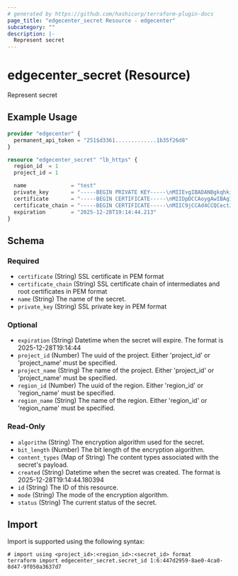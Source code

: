```yaml
---
# generated by https://github.com/hashicorp/terraform-plugin-docs
page_title: "edgecenter_secret Resource - edgecenter"
subcategory: ""
description: |-
  Represent secret
---
```


# edgecenter_secret (Resource)

Represent secret

## Example Usage

```terraform
provider "edgecenter" {
  permanent_api_token = "251$d3361.............1b35f26d8"
}

resource "edgecenter_secret" "lb_https" {
  region_id  = 1
  project_id = 1

  name              = "test"
  private_key       = "-----BEGIN PRIVATE KEY-----\nMIIEvgIBADANBgkqhkiG9w0BAQEFAASCBKgwggSkAgEAAoIBAQDQ4E6U0vql4EST\n8o41TlHRz6MKmMhddVUjM2juTKjxv4WuB4T3z/wokznEjQg4H7gfYEKeCJqelrfq\ntdOtbPsznSceMOXB5uA2Sc9WVKwk7owoRJxPd4LQeOcarVOFdIzudzkgSK/oV7Za\nL8Y2hylsB4SX2cfbULtmW/WDePp3YZAL6zYV1fXJSnK+hL2iUSqikiViEGRta+47\nnaTKZnnmSgojdshzsw0wlF/PgRJ/Anf9j9J8ratdJP81yAG5daU3L2NdJ3qx9UbV\ntKnSq2z2u4yx6xdb4t4WFQBKNjC6+YZN/gI5lp96p3FNTNS4PKYxAAUrnCwf0EE3\n7dOR4eWlAgMBAAECggEBALPm3ge0h4li1e4PVYh4AmSRT74KxVgpfMCqwM+uWzyM\nVpkDhPTjwC06UOEHD3M3bqAninkOtA2vhoyzOrP+T4Wu70hDmUAemDJp9BhJKVNN\n2o28Olz/dD4WRAZoDq29Kr0hFqTFtiyJj1eyGihQ1c5j00HuowI0UJPi1Fz+T8uN\nPwukUtTPYwEds6SApii3v9VKjmvbRDmsbHU3KkUoaeqpRnRagyp1vtoLXigezUcK\nrQcoh6wlKtvj0YLR2lxq9Wmj1nn6m3F5Bom54X8o18tcOmFSRudRb+Fxjb0jnqSK\nAsyVlZg4alTBQUmx9gIKv0oSJAIh2nXdclECkGjs8WkCgYEA9xvdDWephsbv+X3k\nndnDG9JTxfrR6HMHPrUrTaZ8/VD+Qw4zuReoNGkcQbV3Cb26egprWQWfYc9+l6mU\nAWgOjFgeGie1uwOwkhv6CfhE/iVvotJ3hOOsC5pLEhz4vRpO75C9wSehjfTYkP1m\nXEAhRTRbgMnvzChWyh5CEjosX5sCgYEA2GRHrG0JVxsYSCugLPKf9fSK4CQDm0bK\nywBwZtAWX0xhiHO/BW6PeK1Mqx2nbiWl1hXNpZKJNS9bnrZWym/yUqOvg2XJKjb6\nhHBvwAD1MOQ8Ysby4JHGCrMBEwlcDpI2wpMpXkKhU3X0XWjkqrhqCH/TETFKkqLt\nfJX/c9PTQ78CgYAEPek0grQJST7zVHLpNsS/pIOloWGbEOZt8CQ3KAV7P7mtov/G\nTJ6pj6hZhGjvtN8Pm0Aufgc3YZ11swaEY6nkRNr3bfkTpcORLoPDSgy9JB1feSdu\nE45vgI2LWQ34CQyT1jM7rpd6XVqeWos4SC2KB5UOh+ji40piG9TchT0fwwKBgA/M\nmpMTTvhGKSqzzLkbaeR6W11sI7tFmu7hdFN9Y/THTeO5l7vcy6ri9FMWEjBvnUEZ\nTG+HWG9CquzWoVWcgNPZ0anFV7+2Teo3j2E0cLKGJ4aKwhb1bcFAOpbaOxdxQ4BH\nYGDaeo7ucM4VJ4TzfAJs2stJjwlPzgknpoQddjJfAoGBAIFfnU8x/SrNhAqZrG9d\n3kpJ5LmbVswOYtj01KHM+KpEwOQVF+s2NOeHqyC7QUIWrue00+1MT88F9cNHDeWk\n0dEOJNWCfzcV85l8A+0p6/4qAW7h7RNiFqeA8GyVKCT8f7fu/7WpYw8D0aq8w5X/\nKZl+AjB+MzYFs71+SC4ohTlI\n-----END PRIVATE KEY-----"
  certificate       = "-----BEGIN CERTIFICATE-----\nMIIDpDCCAoygAwIBAgIJAIUvym0uaBHbMA0GCSqGSIb3DQEBCwUAMD0xCzAJBgNV\nBAYTAlJVMQ8wDQYDVQQIDAZNT1NDT1cxCzAJBgNVBAoMAkNBMRAwDgYDVQQDDAdS\nT09UIENBMB4XDTIxMDczMDE1MTU0NVoXDTMxMDcyODE1MTU0NVowTDELMAkGA1UE\nBhMCQ0ExDTALBgNVBAgMBE5vbmUxCzAJBgNVBAcMAk5CMQ0wCwYDVQQKDAROb25l\nMRIwEAYDVQQDDAlsb2NhbGhvc3QwggEiMA0GCSqGSIb3DQEBAQUAA4IBDwAwggEK\nAoIBAQDQ4E6U0vql4EST8o41TlHRz6MKmMhddVUjM2juTKjxv4WuB4T3z/wokznE\njQg4H7gfYEKeCJqelrfqtdOtbPsznSceMOXB5uA2Sc9WVKwk7owoRJxPd4LQeOca\nrVOFdIzudzkgSK/oV7ZaL8Y2hylsB4SX2cfbULtmW/WDePp3YZAL6zYV1fXJSnK+\nhL2iUSqikiViEGRta+47naTKZnnmSgojdshzsw0wlF/PgRJ/Anf9j9J8ratdJP81\nyAG5daU3L2NdJ3qx9UbVtKnSq2z2u4yx6xdb4t4WFQBKNjC6+YZN/gI5lp96p3FN\nTNS4PKYxAAUrnCwf0EE37dOR4eWlAgMBAAGjgZcwgZQwVwYDVR0jBFAwTqFBpD8w\nPTELMAkGA1UEBhMCUlUxDzANBgNVBAgMBk1PU0NPVzELMAkGA1UECgwCQ0ExEDAO\nBgNVBAMMB1JPT1QgQ0GCCQCectJTETy4lTAJBgNVHRMEAjAAMAsGA1UdDwQEAwIE\n8DAhBgNVHREEGjAYgglsb2NhbGhvc3SCCyoubG9jYWxob3N0MA0GCSqGSIb3DQEB\nCwUAA4IBAQBqzJcwygLsVCTPlReUpcKVn84aFqzfZA0m7hYvH+7PDH/FM8SbX3zg\nteBL/PgQAZw1amO8xjeMc2Pe2kvi9VrpfTeGqNia/9axhGu3q/NEP0tyDFXAE2bR\njBdGhd5gCmg+X4WdHigCgn51cz5r2k3fSOIWP+TQWHqc8Yt+vZXnkwnQkRA1Ki7N\nWOiJjj/ae5RWwma/kJNmShTZn754gbQn06bAjNbPjclsHRLkawmLqikd1rYUhIdk\nOr1Nrl+CWMx3CXg0TVVdJ6rH3dO31uyvb+3qEY7WnL+HhZyr08ay8gJsEKPuPFA2\nxvveXqt9ceU5qh+8T7mHwGALEUw96QcP\n-----END CERTIFICATE-----"
  certificate_chain = "-----BEGIN CERTIFICATE-----\nMIIC9jCCAd4CCQCectJTETy4lTANBgkqhkiG9w0BAQsFADA9MQswCQYDVQQGEwJS\nVTEPMA0GA1UECAwGTU9TQ09XMQswCQYDVQQKDAJDQTEQMA4GA1UEAwwHUk9PVCBD\nQTAeFw0yMTA3MzAxNTExMzVaFw0yNDA1MTkxNTExMzVaMD0xCzAJBgNVBAYTAlJV\nMQ8wDQYDVQQIDAZNT1NDT1cxCzAJBgNVBAoMAkNBMRAwDgYDVQQDDAdST09UIENB\nMIIBIjANBgkqhkiG9w0BAQEFAAOCAQ8AMIIBCgKCAQEAo6tZ0NV6QIR/mvsqtAII\nzTTuBMrZR5OTwKvcGnhe4GVDwzJ/OgEWkghLAzOojcJvkfzJOtWwOXqwgphksc+7\n+vwIPTPt3iWjbQUzXK8pFLkjxrO8px/QxPuUrp+U6DTVvvgQesjMZ9jQRUFKOiCc\nu0st1N5Q/CJR4VOJxtYoLy1ZUlsABhwJ+6trkoOFTLRPlMUX1EIG57jYAotHvQFo\nc8UNx3KzvJsJJ56SniXCIkeu61IOt8aOXHU+3TLYhZnPiP311cMbXA0J3vGPRZwz\n25BZjF3IF/ShXlfzz76FjWUTAThc0+HA8lzx53xD4/n8HN+sGubGx9TvLyZimG/U\nGwIDAQABMA0GCSqGSIb3DQEBCwUAA4IBAQAnK8Wzw33fR6R6pqV05XI9Yu8J+BwC\nCn2bKxxYwwQWZyX1as+UIlGuvyBRJba9W2UGMj95FQfWVdDyFC98spUur+O/5yL+\nNHH+dxGnkxIRc6RMIy+GXJwPrLiB/t70hSvwgVa249zNJVcwYN/5SGX5wLaJKnim\neY99xm75nr03O/RJK/DR8HvWysH7zxvrMWs0ppfwxkxrwOcg0Cb9xODVkg/wyClw\nLiHWlmH/eyC8nkiLYJKmV7566VWCV+gy+hC/DRstVVjIMG6LsqaPq6ycm7N8EV8s\nBb5uXIVHW6w5a20c40+W9G4EDYiQjdgEaf0FoMAWGDnOEaPsvjQk2/z5\n-----END CERTIFICATE-----\n-----BEGIN CERTIFICATE-----\nMIIDPDCCAiQCCQDxA75ydLHVoTANBgkqhkiG9w0BAQsFADBgMQswCQYDVQQGEwJS\nVTEPMA0GA1UECAwGTU9TQ09XMQ8wDQYDVQQHDAZNT1NDT1cxFTATBgNVBAoMDElO\nVEVSTUVESUFURTEYMBYGA1UEAwwPSU5URVJNRURJQVRFIENBMB4XDTIxMDczMDE1\nMTIyMloXDTI0MDUxOTE1MTIyMlowYDELMAkGA1UEBhMCUlUxDzANBgNVBAgMBk1P\nU0NPVzEPMA0GA1UEBwwGTU9TQ09XMRUwEwYDVQQKDAxJTlRFUk1FRElBVEUxGDAW\nBgNVBAMMD0lOVEVSTUVESUFURSBDQTCCASIwDQYJKoZIhvcNAQEBBQADggEPADCC\nAQoCggEBAKOrWdDVekCEf5r7KrQCCM007gTK2UeTk8Cr3Bp4XuBlQ8MyfzoBFpII\nSwMzqI3Cb5H8yTrVsDl6sIKYZLHPu/r8CD0z7d4lo20FM1yvKRS5I8azvKcf0MT7\nlK6flOg01b74EHrIzGfY0EVBSjognLtLLdTeUPwiUeFTicbWKC8tWVJbAAYcCfur\na5KDhUy0T5TFF9RCBue42AKLR70BaHPFDcdys7ybCSeekp4lwiJHrutSDrfGjlx1\nPt0y2IWZz4j99dXDG1wNCd7xj0WcM9uQWYxdyBf0oV5X88++hY1lEwE4XNPhwPJc\n8ed8Q+P5/BzfrBrmxsfU7y8mYphv1BsCAwEAATANBgkqhkiG9w0BAQsFAAOCAQEA\ngOHvrh66+bQoG3Lo8bfp7D1Xvm/Md3gJq2nMotl2BH1TvNzMV93fCXygRX8J8rTL\n7xjUC2SbOrFDWFq2hNJQagdecAeuG+U55BY6Wi8SsHw+fhgxQyl9wtXWwotQPmsD\nuRhR1rL3vEphgPLbxNBzA7Lvj+P89Ar988Qy+o5AiUzHMUuqZbGOqs8UcKCQP7e/\nIX+zqqFwqyI8f90SVySGgs574jo8jQFy3l5fnp6yK0MPWg2cBCjpa5H1A+5DADF+\nnryV6Ie/m/wfxmitZZN+YCJu+8Bmmdl/FCwbmiH+HCLhrO8gonH3K21cQujMyFF5\nc7OFj86hvhqbr4kzz1J8lg==\n-----END CERTIFICATE-----"
  expiration        = "2025-12-28T19:14:44.213"
}
```

<!-- schema generated by tfplugindocs -->
## Schema

### Required

- `certificate` (String) SSL certificate in PEM format
- `certificate_chain` (String) SSL certificate chain of intermediates and root certificates in PEM format
- `name` (String) The name of the secret.
- `private_key` (String) SSL private key in PEM format

### Optional

- `expiration` (String) Datetime when the secret will expire. The format is 2025-12-28T19:14:44
- `project_id` (Number) The uuid of the project. Either 'project_id' or 'project_name' must be specified.
- `project_name` (String) The name of the project. Either 'project_id' or 'project_name' must be specified.
- `region_id` (Number) The uuid of the region. Either 'region_id' or 'region_name' must be specified.
- `region_name` (String) The name of the region. Either 'region_id' or 'region_name' must be specified.

### Read-Only

- `algorithm` (String) The encryption algorithm used for the secret.
- `bit_length` (Number) The bit length of the encryption algorithm.
- `content_types` (Map of String) The content types associated with the secret's payload.
- `created` (String) Datetime when the secret was created. The format is 2025-12-28T19:14:44.180394
- `id` (String) The ID of this resource.
- `mode` (String) The mode of the encryption algorithm.
- `status` (String) The current status of the secret.

## Import

Import is supported using the following syntax:

```shell
# import using <project_id>:<region_id>:<secret_id> format
terraform import edgecenter_secret.secret_id 1:6:447d2959-8ae0-4ca0-8d47-9f050a3637d7
```
